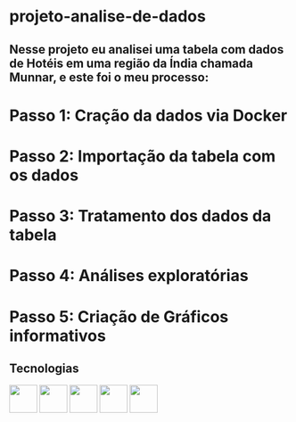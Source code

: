 # projeto-analise-de-dados
## Nesse projeto eu analisei uma tabela com dados de Hotéis em uma região da Índia chamada Munnar, e este foi o  meu processo:

# Passo 1: Cração da dados via Docker
# Passo 2: Importação da tabela com os dados
# Passo 3: Tratamento dos dados da tabela
# Passo 4: Análises exploratórias
# Passo 5: Criação de Gráficos informativos

## Tecnologias
<div>
  <img height='50px' width='50px' src="https://cdn.jsdelivr.net/gh/devicons/devicon/icons/python/python-original-wordmark.svg" />
  <img height='50px' width='50px' src="https://cdn.jsdelivr.net/gh/devicons/devicon/icons/html5/html5-original-wordmark.svg" />
  <img height='50px' width='50px' src="https://cdn.jsdelivr.net/gh/devicons/devicon/icons/css3/css3-original-wordmark.svg" />
  <img height='50px' width='50px' src="https://cdn.jsdelivr.net/gh/devicons/devicon/icons/mysql/mysql-original-wordmark.svg" />
  <img height='50px' width='50px' src="https://cdn.jsdelivr.net/gh/devicons/devicon/icons/docker/docker-original-wordmark.svg" />
</div>

 
